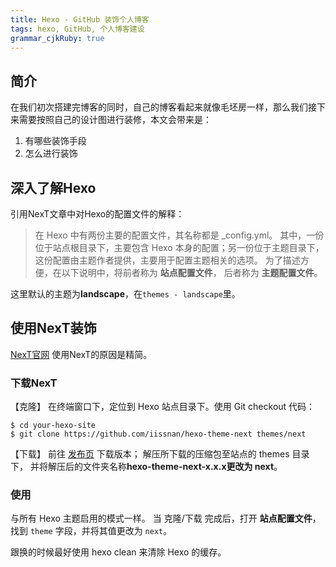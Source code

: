 ```yaml
---
title: Hexo - GitHub 装饰个人博客
tags: hexo, GitHub, 个人博客建设
grammar_cjkRuby: true
---
```


## 简介
在我们初次搭建完博客的同时，自己的博客看起来就像毛坯房一样，那么我们接下来需要按照自己的设计图进行装修，本文会带来是：
1. 有哪些装饰手段
2. 怎么进行装饰

## 深入了解Hexo
引用NexT文章中对Hexo的配置文件的解释：
> 在 Hexo 中有两份主要的配置文件，其名称都是 _config.yml。 其中，一份位于站点根目录下，主要包含 Hexo 本身的配置；另一份位于主题目录下，这份配置由主题作者提供，主要用于配置主题相关的选项。
为了描述方便，在以下说明中，将前者称为 **站点配置文件**， 后者称为 **主题配置文件**。

这里默认的主题为**landscape**，在`themes - landscape`里。

## 使用NexT装饰
[NexT官网][1]
使用NexT的原因是精简。
### 下载NexT
【克隆】
在终端窗口下，定位到 Hexo 站点目录下。使用 Git checkout 代码：
``` stylus
$ cd your-hexo-site
$ git clone https://github.com/iissnan/hexo-theme-next themes/next
```
【下载】
前往 [发布页][2] 下载版本；
解压所下载的压缩包至站点的 themes 目录下， 并将解压后的文件夹名称**hexo-theme-next-x.x.x更改为 next**。

### 使用
与所有 Hexo 主题启用的模式一样。 当 克隆/下载 完成后，打开 **站点配置文件**， 找到 `theme` 字段，并将其值更改为 `next`。

跟换的时候最好使用 hexo clean 来清除 Hexo 的缓存。

  [1]: https://theme-next.iissnan.com/getting-started.html
  [2]: https://github.com/iissnan/hexo-theme-next/releases